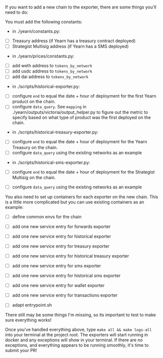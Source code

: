 If you want to add a new chain to the exporter, there are some things you'll need to do:

You must add the following constants:

- in ./yearn/constants.py:
- [ ] Treasury address (if Yearn has a treasury contract deployed)
- [ ] Strategist Multisig address (if Yearn has a SMS deployed)

- in ./yearn/prices/constants.py:
- [ ] add weth address to `tokens_by_network`
- [ ] add usdc address to `tokens_by_network`
- [ ] add dai address to `tokens_by_network`

- in ./scripts/historical-exporter.py:
- [ ] configure `end` to equal the date + hour of deployment for the first Yearn product on the chain.
- [ ] configure `data_query`. See `mapping` in ./yearn/outputs/victoria/output_helper.py to figure out the metric to specify based on what type of product was the first deployed on the chain.

- in ./scripts/historical-treasury-exporter.py:
- [ ] configure `end` to equal the date + hour of deployment for the Yearn Treasury on the chain.
- [ ] configure `data_query` using the existing networks as an example

- in ./scripts/historical-sms-exporter.py:
- [ ] configure `end` to equal the date + hour of deployment for the Strategist Multisig on the chain.
- [ ] configure `data_query` using the existing networks as an example


You also need to set up containers for each exporter on the new chain. This is a little more complicated but you can use existing containers as an example:
- [ ] define common envs for the chain
- [ ] add one new service entry for forwards exporter
- [ ] add one new service entry for historical exporter
- [ ] add one new service entry for treasury exporter
- [ ] add one new service entry for historical treasury exporter
- [ ] add one new service entry for sms exporter
- [ ] add one new service entry for historical sms exporter
- [ ] add one new service entry for wallet exporter
- [ ] add one new service entry for transactions exporter
- [ ] adapt entrypoint.sh


There still may be some things I'm missing, so its important to test to make sure everything works!

Once you've handled everything above, type `make all && make logs-all` into your terminal at the project root. The exporters will start running in docker and any exceptions will show in your terminal. If there are no exceptions, and everything appears to be running smoothly, it's time to submit your PR!